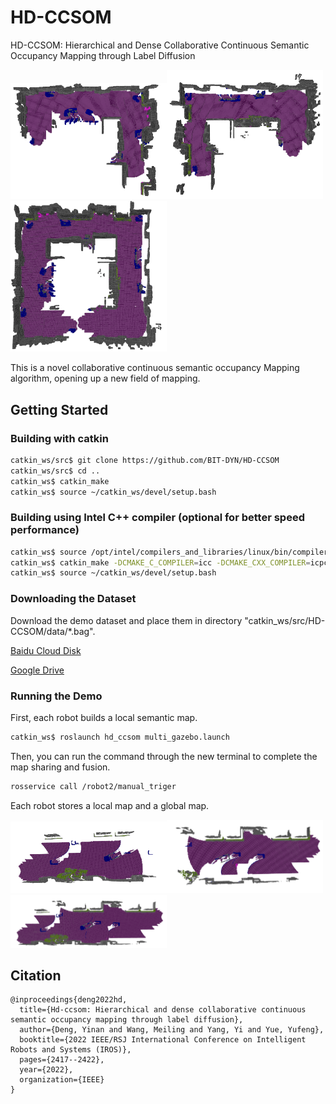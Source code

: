 # HD-CCSOM
HD-CCSOM: Hierarchical and Dense Collaborative Continuous Semantic Occupancy Mapping through Label Diffusion

<img src="https://github.com/BIT-DYN/HD-CCSOM/blob/master/image/robot1.png" width="250"><img src="https://github.com/BIT-DYN/HD-CCSOM/blob/master/image/robot2.png" width="250"><img src="https://github.com/BIT-DYN/HD-CCSOM/blob/master/image/robot12.png" width="250">

This is a novel collaborative continuous semantic occupancy Mapping  algorithm, opening up a new field of mapping.

## Getting Started

### Building with catkin

```bash
catkin_ws/src$ git clone https://github.com/BIT-DYN/HD-CCSOM
catkin_ws/src$ cd ..
catkin_ws$ catkin_make
catkin_ws$ source ~/catkin_ws/devel/setup.bash
```

### Building using Intel C++ compiler (optional for better speed performance)
```bash
catkin_ws$ source /opt/intel/compilers_and_libraries/linux/bin/compilervars.sh intel64
catkin_ws$ catkin_make -DCMAKE_C_COMPILER=icc -DCMAKE_CXX_COMPILER=icpc
catkin_ws$ source ~/catkin_ws/devel/setup.bash
```

### Downloading the Dataset

Download the demo dataset and place them in directory  "catkin_ws/src/HD-CCSOM/data/*.bag".

[Baidu Cloud Disk](https://pan.baidu.com/s/1MNne-sYKJ7nwjxB0PjZiTg?pwd=a6bx )

[Google Drive](https://drive.google.com/drive/folders/1QqWbfXb1OFcQoGQFMKcS6NNP_UApdNt5?usp=sharing) 

### Running the Demo
First, each robot builds a local semantic map.

```bash
catkin_ws$ roslaunch hd_ccsom multi_gazebo.launch
```

Then, you can run the command through the new terminal to complete the map sharing and fusion.


```bash
rosservice call /robot2/manual_triger
```

Each robot stores a local map and a global map.

<img src="https://github.com/BIT-DYN/HD-CCSOM/blob/master/image/dyn7_1.png" width="250"><img src="https://github.com/BIT-DYN/HD-CCSOM/blob/master/image/dyn7_2.png" width="250"><img src="https://github.com/BIT-DYN/HD-CCSOM/blob/master/image/dyn7_12.png" width="250">

## Citation

```
@inproceedings{deng2022hd,
  title={Hd-ccsom: Hierarchical and dense collaborative continuous semantic occupancy mapping through label diffusion},
  author={Deng, Yinan and Wang, Meiling and Yang, Yi and Yue, Yufeng},
  booktitle={2022 IEEE/RSJ International Conference on Intelligent Robots and Systems (IROS)},
  pages={2417--2422},
  year={2022},
  organization={IEEE}
}
```
